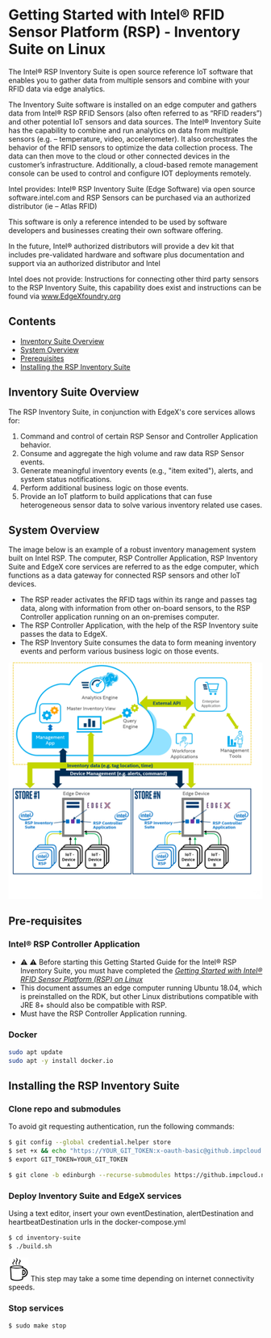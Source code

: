 # Getting Started with Intel® RFID Sensor Platform (RSP) - Inventory Suite on Linux

The Intel® RSP Inventory Suite is open source reference IoT software that enables you to gather data from multiple sensors and combine with your RFID data via edge analytics.

The Inventory Suite software is installed on an edge computer and gathers data from Intel® RSP RFID Sensors (also often referred to as “RFID readers”) and other potential IoT sensors and data sources. The Intel® Inventory Suite has the capability to combine and run analytics on data from multiple sensors (e.g. – temperature, video, accelerometer). It also orchestrates the behavior of the RFID sensors to optimize the data collection process. The data can then move to the cloud or other connected devices in the customer’s infrastructure. Additionally, a cloud-based remote management console can be used to control and configure IOT deployments remotely.

Intel provides: Intel® RSP Inventory Suite (Edge Software) via open source software.intel.com and RSP Sensors can be purchased via an authorized distributor (ie – Atlas RFID)

This software is only a reference intended to be used by software developers and businesses creating their own software offering.

In the future, Intel® authorized distributors will provide a dev kit that includes pre-validated hardware and software plus documentation and support via an authorized distributor and Intel

Intel does not provide: Instructions for connecting other third party sensors to the RSP Inventory Suite, this capability does exist and instructions can be found via www.EdgeXfoundry.org

## Contents
  * [Inventory Suite Overview](#inventory-suite-overview)
  * [System Overview](#system-overview)
  * [Prerequisites](#prerequisites)
  * [Installing the RSP Inventory Suite](#installing-the-rsp-inventory-suite)

## Inventory Suite Overview
 
The RSP Inventory Suite, in conjunction with EdgeX's core services allows for:
1. Command and control of certain RSP Sensor and Controller Application behavior.
2. Consume and aggregate the high volume and raw data RSP Sensor events.
3. Generate meaningful inventory events (e.g., "item exited"), alerts, and system status notifications.
4. Perform additional business logic on those events.
5. Provide an IoT platform to build applications that can fuse heterogeneous sensor data to solve various inventory related use cases.

## System Overview

The image below is an example of a robust inventory management system built on Intel RSP. The computer, RSP Controller Application, RSP Inventory Suite and EdgeX core services are referred to as the edge computer, which functions as a data gateway for connected RSP sensors and other IoT devices.
   * The RSP reader activates the RFID tags within its range and passes tag data, along with information from other on-board sensors, to the RSP Controller application running on an on-premises computer. 
   * The RSP Controller Application, with the help of the RSP Inventory suite passes the data to EdgeX.
   * The RSP Inventory Suite consumes the data to form meaning inventory events and perform various business logic on those events.

 ![](docs/solution-structure.png)

## Pre-requisites 

### Intel® RSP Controller Application

*   :warning: :warning: Before starting this Getting Started Guide for the Intel® RSP Inventory Suite, you must have completed the [*Getting Started with Intel® RFID Sensor Platform (RSP) on Linux*](https://software.intel.com/en-us/getting-started-with-intel-rfid-sensor-platform-on-linux)
*   This document assumes an edge computer running Ubuntu 18.04, which is preinstalled on the RDK, but other Linux distributions compatible with JRE 8+ should also be compatible with RSP.
*   Must have the RSP Controller Application running.

### Docker

```bash
sudo apt update
sudo apt -y install docker.io
```  

## Installing the RSP Inventory Suite

### Clone repo and submodules

To avoid git requesting authentication, run the following commands:

```bash
$ git config --global credential.helper store
$ set +x && echo "https://YOUR_GIT_TOKEN:x-oauth-basic@github.impcloud.net" > ~/.git-credentials
$ export GIT_TOKEN=YOUR_GIT_TOKEN
```

```bash
$ git clone -b edinburgh --recurse-submodules https://github.impcloud.net/RSP-Inventory-Suite/inventory-suite.git
```

### Deploy Inventory Suite and EdgeX services

Using a text editor, insert your own eventDestination, alertDestination and heartbeatDestination urls in the docker-compose.yml

```bash
$ cd inventory-suite
$ ./build.sh
```
![](docs/images/coffee-cup-sm2.png)  This step may take a some time depending on internet connectivity speeds. 

### Stop services

```bash
$ sudo make stop
```
